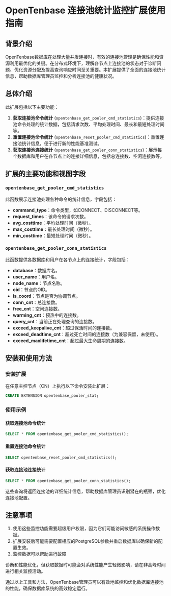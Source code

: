 # OpenTenbase 连接池统计监控扩展使用指南

## 背景介绍

OpenTenbase数据库在处理大量并发连接时，有效的连接池管理是确保性能和资源利用最优化的关键。在分布式环境下，理解各节点上连接池的状态对于诊断问题、优化资源分配及提高查询响应时间至关重要。本扩展提供了全面的连接池统计信息，帮助数据库管理员监控和分析连接池的健康状况。

## 总体介绍

此扩展包括以下主要功能：

1. **获取连接池命令统计** (`opentenbase_get_pooler_cmd_statistics`)：提供连接池命令处理的统计数据，包括请求次数、平均处理时间、最长和最短处理时间等。
2. **重置连接池命令统计** (`opentenbase_reset_pooler_cmd_statistics`)：重置连接池统计信息，便于进行新的性能基准测试。
3. **获取连接池连接统计** (`opentenbase_get_pooler_conn_statistics`)：展示每个数据库和用户在各节点上的连接详细信息，包括总连接数、空闲连接数等。

## 扩展的主要功能和视图字段

### `opentenbase_get_pooler_cmd_statistics`

此函数展示连接池处理各种命令的统计信息，字段包括：

- **command_type**：命令类型，如CONNECT、DISCONNECT等。
- **request_times**：该命令的请求次数。
- **avg_costtime**：平均处理时间（微秒）。
- **max_costtime**：最长处理时间（微秒）。
- **min_costtime**：最短处理时间（微秒）。

### `opentenbase_get_pooler_conn_statistics`

此函数提供各数据库和用户在各节点上的连接统计，字段包括：

- **database**：数据库名。
- **user_name**：用户名。
- **node_name**：节点名称。
- **oid**：节点的OID。
- **is_coord**：节点是否为协调节点。
- **conn_cnt**：总连接数。
- **free_cnt**：空闲连接数。
- **warming_cnt**：预热中的连接数。
- **query_cnt**：当前正在处理查询的连接数。
- **exceed_keepalive_cnt**：超过保活时间的连接数。
- **exceed_deadtime_cnt**：超过死亡时间的连接数（为兼容保留，未使用）。
- **exceed_maxlifetime_cnt**：超过最大生命周期的连接数。

## 安装和使用方法

### 安装扩展

在任意主控节点（CN）上执行以下命令安装此扩展：

```sql
CREATE EXTENSION opentenbase_pooler_stat;
```

### 使用示例

#### 获取连接池命令统计

```sql
SELECT * FROM opentenbase_get_pooler_cmd_statistics();
```

#### 重置连接池命令统计

```sql
SELECT opentenbase_reset_pooler_cmd_statistics();
```

#### 获取连接池连接统计

```sql
SELECT * FROM opentenbase_get_pooler_conn_statistics();
```

这些查询将返回连接池的详细统计信息，帮助数据库管理员识别潜在的瓶颈，优化连接池配置。

## 注意事项

1. 使用这些监控功能需要超级用户权限，因为它们可能访问敏感的系统操作数据。
2. 扩展安装后可能需要配置相应的PostgreSQL参数并重启数据库以确保新的配置生效。
3. 监控数据可以帮助进行故障

诊断和性能优化，但获取数据时可能会对系统性能产生轻微影响，请在非高峰时间进行相关监控活动。

通过以上工具和方法，OpenTenbase管理员可以有效地监控和优化数据库连接池的性能，确保数据库系统的高效稳定运行。